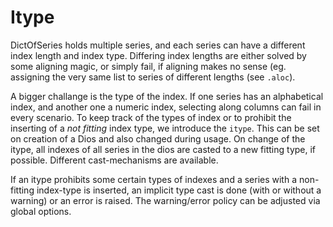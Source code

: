 Itype
=====

DictOfSeries holds multiple series, and each series can have a different index length 
and index type. Differing index lengths are either solved by some aligning magic, or simply fail, if 
aligning makes no sense (eg. assigning the very same list to series of different lengths (see `.aloc`).

A bigger challange is the type of the index. If one series has an alphabetical index, and another one 
a numeric index, selecting along columns can fail in every scenario. To keep track of the
types of index or to prohibit the inserting of a *not fitting* index type, 
we introduce the `itype`. This can be set on creation of a Dios and also changed during usage. 
On change of the itype, all indexes of all series in the dios are casted to a new fitting type,
if possible. Different cast-mechanisms are available. 

If an itype prohibits some certain types of indexes and a series with a non-fitting index-type is inserted, 
an implicit type cast is done (with or without a warning) or an error is raised. The warning/error policy
can be adjusted via global options. 

